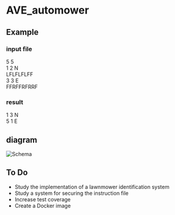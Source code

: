 # AVE_automower

## Example
### input file  
5 5  
1 2 N  
 LFLFLFLFF  
 3 3 E  
 FFRFFRFRRF  

### result
1 3 N  
5 1 E  

## diagram
![Schema](https://user-images.githubusercontent.com/130087033/230459612-6807818a-78db-4c82-ab83-6ef88afc0ecc.JPG)


## To Do
- Study the implementation of a lawnmower identification system
- Study a system for securing the instruction file
- Increase test coverage
- Create a Docker image
